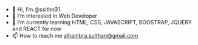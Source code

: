 - 👋 Hi, I’m @sslthn31
- 👀 I’m interested in Web Developer
- 🌱 I’m currently learning HTML, CSS, JAVASCRIPT, BOOSTRAP, JQUERY and REACT for now
- 📫 How to reach me alhambra.sulthan@gmail.com

<!---
sslthn31/sslthn31 is a ✨ special ✨ repository because its `README.md` (this file) appears on your GitHub profile.
You can click the Preview link to take a look at your changes.
--->

